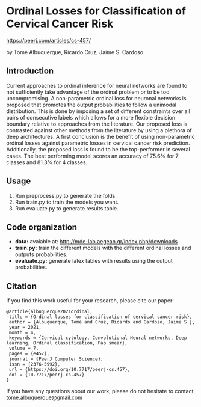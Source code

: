 # Ordinal Losses for Classification of Cervical Cancer Risk

https://peerj.com/articles/cs-457/

by Tomé Albuquerque, Ricardo Cruz, Jaime S. Cardoso

## Introduction
Current approaches to ordinal inference for neural networks are found to not sufficiently take advantage of the ordinal problem or to be too uncompromising. A non-parametric ordinal loss for neuronal networks is proposed that promotes the output probabilities to follow a unimodal distribution. This is done by imposing a set of different constraints over all pairs of consecutive labels which allows for a more flexible decision boundary relative to approaches from the literature. Our proposed loss is contrasted against other methods from the literature by using a plethora of deep architectures. A first conclusion is the benefit of using non-parametric ordinal losses against parametric losses in cervical cancer risk prediction. Additionally, the proposed loss is found to be the top-performer in several cases. The best performing model scores an accuracy of 75.6% for 7 classes and 81.3% for 4 classes.

## Usage

  1. Run preprocess.py to generate the folds.
  2. Run train.py to train the models you want.
  3. Run evaluate.py to generate results table.

## Code organization

  * **data:** avaiable at: http://mde-lab.aegean.gr/index.php/downloads
  * **train.py:** train the different models with the different ordinal losses
    and outputs probabilities.
  * **evaluate.py:** generate latex tables with results using the output
    probabilities.
    
## Citation
If you find this work useful for your research, please cite our paper:
```
@article{albuquerque2021ordinal,
 title = {Ordinal losses for classification of cervical cancer risk},
 author = {Albuquerque, Tomé and Cruz, Ricardo and Cardoso, Jaime S.},
 year = 2021,
 month = 4,
 keywords = {Cervical cytology, Convolutional Neural networks, Deep learning, Ordinal classification, Pap smear},
 volume = 7,
 pages = {e457},
 journal = {PeerJ Computer Science},
 issn = {2376-5992},
 url = {https://doi.org/10.7717/peerj-cs.457},
 doi = {10.7717/peerj-cs.457}
}
```

If you have any questions about our work, please do not hesitate to contact [tome.albuquerque@gmail.com](tome.albuquerque@gmail.com)
